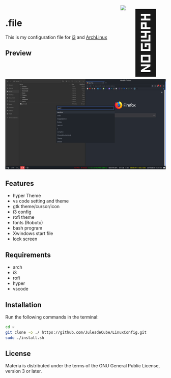 <img src="./df" alt="🔧" align="right" style="font-size:20vw"/>

# .file
This is my configuration file for [i3](https://i3wm.org/) and [ArchLinux](https://www.archlinux.org/)
## Preview

![widget-factory](./images/widget-factory.png)

## Features
- hyper Theme
- vs code setting and theme
- gtk theme/cursor/icon
- i3 config
- rofi theme
- fonts (Roboto)
- bash program
- Xwindows start file
- lock screen

## Requirements

- arch
- i3
- rofi
- hyper
- vscode

## Installation

Run the following commands in the terminal:

```sh
cd ~
git clone -o ./ https://github.com/JulesdeCube/LinuxConfig.git
sudo ./install.sh
```
## License

Materia is distributed under the terms of the GNU General Public License, version 3 or later.
